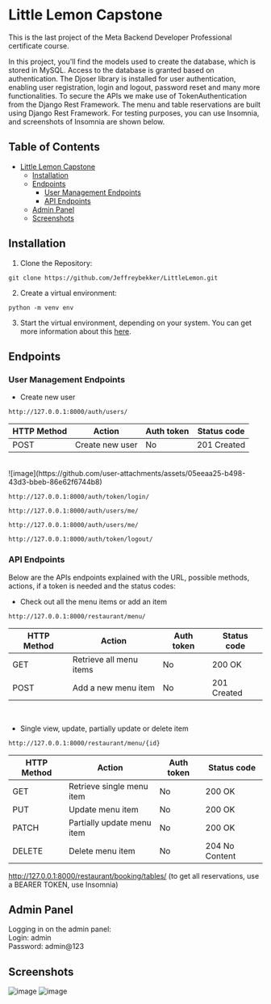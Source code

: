 # Little Lemon Capstone

<p>This is the last project of the Meta Backend Developer Professional certificate course.</p>
<p>In this project, you'll find the models used to create the database, which is stored in MySQL. Access to the database is granted based on authentication. The Djoser library is installed for user authentication, enabling user registration, login and logout, password reset and many more functionalities. To secure the APIs we make use of TokenAuthentication from the Django Rest Framework. The menu and table reservations are built using Django Rest Framework. For testing purposes, you can use Insomnia, and screenshots of Insomnia are shown below.</p>


## Table of Contents
* [Little Lemon Capstone](#little-lemon-capstone)
  * [Installation](#installation)
  * [Endpoints](#endpoints)
  	* [User Management Endpoints](#user-management-endpoints)
  	* [API Endpoints](#api-endpoints)
  * [Admin Panel](#admin-panel)
  * [Screenshots](#screenshots)

## Installation
1. Clone the Repository:
```
git clone https://github.com/Jeffreybekker/LittleLemon.git
```
2. Create a virtual environment:
```
python -m venv env
```
3. Start the virtual environment, depending on your system. You can get more information about this <a href="https://docs.python.org/3/tutorial/venv.html">here</a>.

## Endpoints
### User Management Endpoints
* Create new user
```
http://127.0.0.1:8000/auth/users/
```
<table>
	<thead>
		<tr>
			<th>HTTP Method</th>
			<th>Action</th>
			<th>Auth token</th>
			<th>Status code</th>
		</tr>
	</thead>
	<tbody>
		<tr>
			<td>POST</td>
			<td>Create new user</td>
			<td>No</td>
			<td>201 Created</td>
		</tr>
	</tbody>
</table>
<br>
![image](https://github.com/user-attachments/assets/05eeaa25-b498-43d3-bbeb-86e62f6744b8) 

```
http://127.0.0.1:8000/auth/token/login/
```
```
http://127.0.0.1:8000/auth/users/me/
```
```
http://127.0.0.1:8000/auth/users/me/
```
```
http://127.0.0.1:8000/auth/token/logout/
```

### API Endpoints
<p>Below are the APIs endpoints explained with the URL, possible methods, actions, if a token is needed and the status codes:</p>

* Check out all the menu items or add an item
```
http://127.0.0.1:8000/restaurant/menu/
```
<table>
	<thead>
		<tr>
			<th>HTTP Method</th>
			<th>Action</th>
			<th>Auth token</th>
			<th>Status code</th>
		</tr>
	</thead>
	<tbody>
		<tr>
			<td>GET</td>
			<td>Retrieve all menu items</td>
			<td>No</td>
			<td>200 OK</td>
		</tr>
		<tr>
			<td>POST</td>
			<td>Add a new menu item</td>
			<td>No</td>
			<td>201 Created</td>
		</tr>
	</tbody>
</table>
<br>

* Single view, update, partially update or delete item
```
http://127.0.0.1:8000/restaurant/menu/{id}
```
<table>
	<thead>
		<tr>
			<th>HTTP Method</th>
			<th>Action</th>
			<th>Auth token</th>
			<th>Status code</th>
		</tr>
	</thead>
	<tbody>
		<tr>
			<td>GET</td>
			<td>Retrieve single menu item</td>
			<td>No</td>
			<td>200 OK</td>
		</tr>
		<tr>
			<td>PUT</td>
			<td>Update menu item</td>
			<td>No</td>
			<td>200 OK</td>
		</tr>
			<tr>
				<td>PATCH</td>
				<td>Partially update menu item</td>
				<td>No</td>
				<td>200 OK</td>
		</tr>
			<tr>
				<td>DELETE</td>
				<td>Delete menu item</td>
				<td>No</td>
				<td>204 No Content</td>
		</tr>
	</tbody>
</table>


http://127.0.0.1:8000/restaurant/booking/tables/ (to get all reservations, use a BEARER TOKEN, use Insomnia) 
## Admin Panel
<p>Logging in on the admin panel: <br> 
Login: admin <br> 
Password: admin@123</p>

## Screenshots
![image](https://github.com/user-attachments/assets/62a6deaa-0af9-4a08-93b4-3154d8a30734)
![image](https://github.com/user-attachments/assets/cb8c4eb9-6e20-4c67-a932-855050e78a9f)


